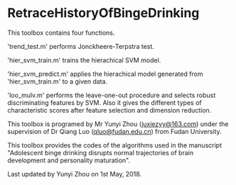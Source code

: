 # RetraceHistoryOfBingeDrinking
This toolbox contains four functions.

'trend_test.m' performs Jonckheere-Terpstra test.

'hier_svm_train.m' trains the hierachical SVM model.

'hier_svm_predict.m' applies the hierachical model generated from 'hier_svm_train.m' to a given data.

'loo_mulv.m' performs the leave-one-out procedure and selects robust discriminating features by SVM. Also it gives
the different types of characteristic scores after feature selection and dimension reduction.

This toolbox is programed by Mr Yunyi Zhou (juxiezyy@163.com) under the supervision of Dr Qiang Luo (qluo@fudan.edu.cn) from Fudan University.

This toolbox provides the codes of the algorithms used in the manuscript 
"Adolescent binge drinking disrupts normal trajectories of brain development and personality maturation".

Last updated by Yunyi Zhou on 1st May, 2018.
